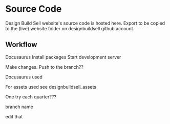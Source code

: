 # Source Code
Design Build Sell website's source code is hosted here. Export to be copied to the (live) website folder on designbuildsell github account.


## Workflow

Docusaurus
Install packages
Start development server

Make changes. Push to the branch??


Docusaurus used

For assets used see designbuildsell_assets


One try each quarter???

branch name

edit that
